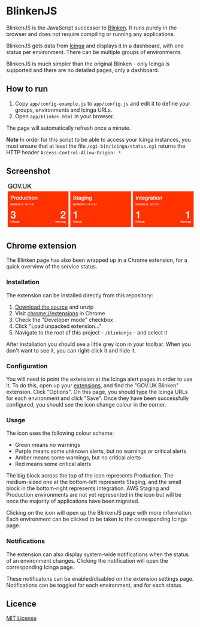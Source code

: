 # BlinkenJS

BlinkenJS is the JavaScript successor to [Blinken](https://github.com/alphagov/blinken). It runs purely in the browser and does not require compiling or running any applications.

BlinkenJS gets data from [Icinga](https://www.icinga.com/) and displays it in a dashboard, with one status per environment. There can be multiple groups of environments.

BlinkenJS is much simpler than the original Blinken - only Icinga is supported and there are no detailed pages, only a dashboard.

## How to run

1. Copy `app/config-example.js` to `app/config.js` and edit it to define your groups, environments and Icinga URLs.
2. Open `app/blinken.html` in your browser.

The page will automatically refresh once a minute.

**Note** In order for this script to be able to access your Icinga instances, you must ensure that at least the file `/cgi-bin/icinga/status.cgi` returns the HTTP header `Access-Control-Allow-Origin: *`.

## Screenshot

![Screenshot of BlinkenJS in action](docs/screenshot.png)

## Chrome extension

The Blinken page has also been wrapped up in a Chrome extension, for a quick overview of the service status.

### Installation

The extension can be installed directly from this repository:

1. [Download the source][source] and unzip
2. Visit [chrome://extensions][extensions] in Chrome
3. Check the "Developer mode" checkbox
4. Click "Load unpacked extension..."
5. Navigate to the root of this project - `/blinkenjs` - and select it

After installation you should see a little grey icon in your toolbar. When you don't want to see it, you can right-click it and hide it.

### Configuration

You will need to point the extension at the Icinga alert pages in order to use it. To do this, open up your [extensions][extensions], and find the "GOV.UK Blinken" extension. Click "Options". On this page, you should type the Icinga URLs for each environment and click "Save". Once they have been successfully configured, you should see the icon change colour in the corner.

### Usage

The icon uses the following colour scheme:

- Green means no warnings
- Purple means some unknown alerts, but no warnings or critical alerts
- Amber means some warnings, but no critical alerts
- Red means some critical alerts

The big block across the top of the icon represents Production. The medium-sized one at the bottom-left represents
Staging, and the small block in the bottom-right represents Integration. AWS Staging and Production environments are
not yet represented in the icon but will be once the majority of applications have been migrated.

Clicking on the icon will open up the BlinkenJS page with more information. Each environment can be clicked to be taken
to the corresponding Icinga page.  

### Notifications

The extension can also display system-wide notifications when the status of an environment changes. Clicking the notification will open the corresponding Icinga page.

These notificatons can be enabled/disabled on the extension settings page. Notifications can be toggled for each environment, and for each status.

[source]: https://github.com/alphagov/blinkenjs/archive/master.zip
[extensions]: chrome://extensions

## Licence

[MIT License](LICENCE)
